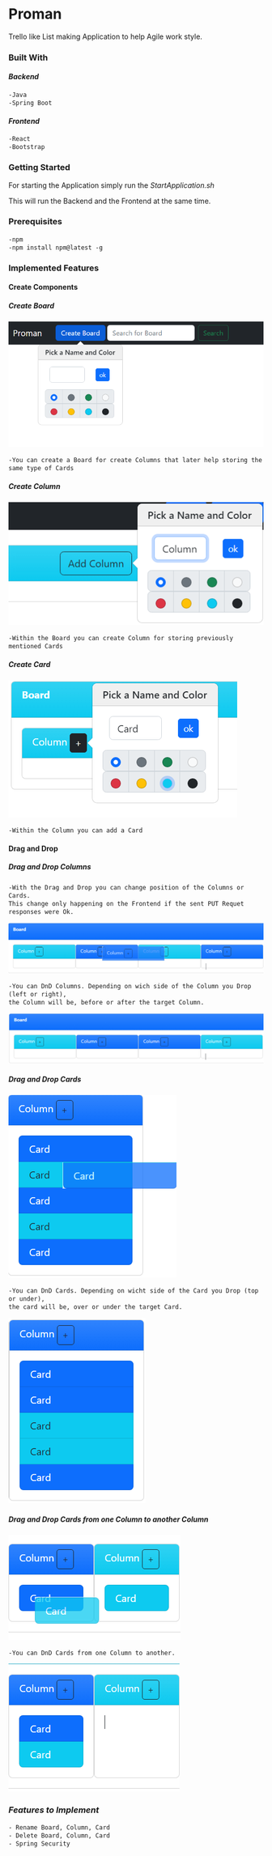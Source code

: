 # **Proman**

Trello like List making Application to help Agile work style.

### **Built With**

#### ***Backend***
    -Java
    -Spring Boot

#### ***Frontend***
    -React
    -Bootstrap


### **Getting Started**

For starting the Application simply run the _StartApplication.sh_

This will run the Backend and the Frontend at the same time.


### **Prerequisites**


    -npm
    -npm install npm@latest -g

### **Implemented Features**

#### **Create Components**

##### _**Create Board**_

![img.png](readmePictures\img.png)

    -You can create a Board for create Columns that later help storing the same type of Cards 

##### _**Create Column**_

![img_1.png](readmePictures\img_1.png)

    -Within the Board you can create Column for storing previously mentioned Cards

##### _**Create Card**_

![img_2.png](readmePictures\img_2.png)


    -Within the Column you can add a Card

#### **Drag and Drop**

##### _**Drag and Drop Columns**_

    -With the Drag and Drop you can change position of the Columns or Cards. 
    This change only happening on the Frontend if the sent PUT Requet responses were Ok.
    

![img_5.png](readmePictures\img_5.png)

    -You can DnD Columns. Depending on wich side of the Column you Drop (left or right),
    the Column will be, before or after the target Column.

![img_4.png](readmePictures\img_4.png)

##### _**Drag and Drop Cards**_

![img_6.png](readmePictures\img_6.png)
    
    -You can DnD Cards. Depending on wicht side of the Card you Drop (top or under),
    the card will be, over or under the target Card. 

![img_7.png](readmePictures\img_7.png)

##### _**Drag and Drop Cards from one Column to another Column**_

![img_8.png](readmePictures\img_8.png)

    -You can DnD Cards from one Column to another. 

![img_9.png](readmePictures\img_9.png)

### ***Features to Implement***

    - Rename Board, Column, Card
    - Delete Board, Column, Card
    - Spring Security






